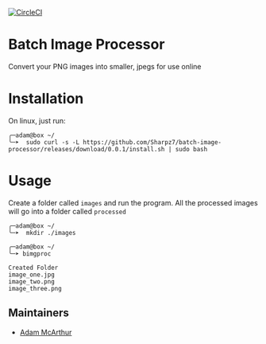 [![CircleCI](https://circleci.com/gh/Sharpz7/batch-image-processor/tree/master.svg?style=svg)](https://circleci.com/gh/Sharpz7/batch-image-processor/tree/master)

# Batch Image Processor
Convert your PNG images into smaller, jpegs for use online

# Installation
On linux, just run:
```console
╭─adam@box ~/
╰─➤  sudo curl -s -L https://github.com/Sharpz7/batch-image-processor/releases/download/0.0.1/install.sh | sudo bash
```

# Usage

Create a folder called `images` and run the program. All the processed images will go into a folder called `processed`
```console
╭─adam@box ~/
╰─➤  mkdir ./images

╭─adam@box ~/
╰─➤ bimgproc

Created Folder
image_one.jpg
image_two.png
image_three.png
```

## Maintainers

- [Adam McArthur](https://adam.mcaq.me)
